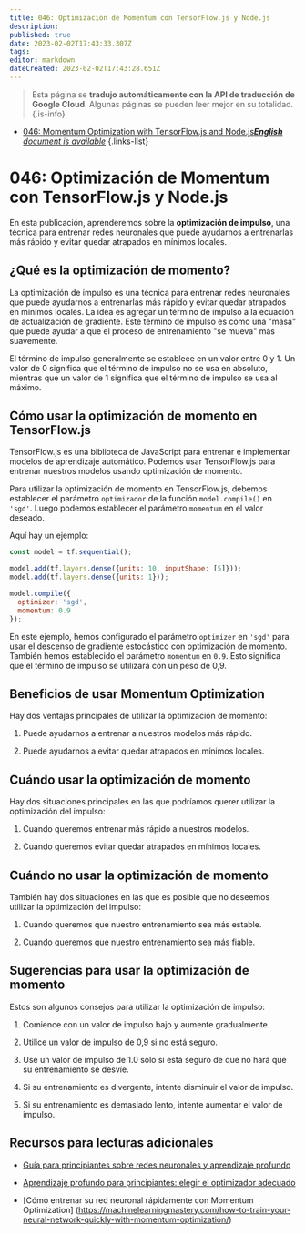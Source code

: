 ```yaml
---
title: 046: Optimización de Momentum con TensorFlow.js y Node.js
description: 
published: true
date: 2023-02-02T17:43:33.307Z
tags: 
editor: markdown
dateCreated: 2023-02-02T17:43:28.651Z
---
```


> Esta página se **tradujo automáticamente con la API de traducción de Google Cloud**.
Algunas páginas se pueden leer mejor en su totalidad.{.is-info}



- [046: Momentum Optimization with TensorFlow.js and Node.js***English** document is available*](/en/Knowledge-base/TensorFlow-js/Learning/046-momentum-optimization-with-tensorflow-js-and-node-js)
{.links-list}


# 046: Optimización de Momentum con TensorFlow.js y Node.js

En esta publicación, aprenderemos sobre la **optimización de impulso**, una técnica para entrenar redes neuronales que puede ayudarnos a entrenarlas más rápido y evitar quedar atrapados en mínimos locales.

## ¿Qué es la optimización de momento?

La optimización de impulso es una técnica para entrenar redes neuronales que puede ayudarnos a entrenarlas más rápido y evitar quedar atrapados en mínimos locales. La idea es agregar un término de impulso a la ecuación de actualización de gradiente. Este término de impulso es como una "masa" que puede ayudar a que el proceso de entrenamiento "se mueva" más suavemente.

El término de impulso generalmente se establece en un valor entre 0 y 1. Un valor de 0 significa que el término de impulso no se usa en absoluto, mientras que un valor de 1 significa que el término de impulso se usa al máximo.

## Cómo usar la optimización de momento en TensorFlow.js

TensorFlow.js es una biblioteca de JavaScript para entrenar e implementar modelos de aprendizaje automático. Podemos usar TensorFlow.js para entrenar nuestros modelos usando optimización de momento.

Para utilizar la optimización de momento en TensorFlow.js, debemos establecer el parámetro `optimizador` de la función `model.compile()` en `'sgd'`. Luego podemos establecer el parámetro `momentum` en el valor deseado.

Aquí hay un ejemplo:

```javascript
const model = tf.sequential();

model.add(tf.layers.dense({units: 10, inputShape: [5]}));
model.add(tf.layers.dense({units: 1}));

model.compile({
  optimizer: 'sgd',
  momentum: 0.9
});
```

En este ejemplo, hemos configurado el parámetro `optimizer` en `'sgd'` para usar el descenso de gradiente estocástico con optimización de momento. También hemos establecido el parámetro `momentum` en `0.9`. Esto significa que el término de impulso se utilizará con un peso de 0,9.

## Beneficios de usar Momentum Optimization

Hay dos ventajas principales de utilizar la optimización de momento:

1. Puede ayudarnos a entrenar a nuestros modelos más rápido.

2. Puede ayudarnos a evitar quedar atrapados en mínimos locales.

## Cuándo usar la optimización de momento

Hay dos situaciones principales en las que podríamos querer utilizar la optimización del impulso:

1. Cuando queremos entrenar más rápido a nuestros modelos.

2. Cuando queremos evitar quedar atrapados en mínimos locales.

## Cuándo no usar la optimización de momento

También hay dos situaciones en las que es posible que no deseemos utilizar la optimización del impulso:

1. Cuando queremos que nuestro entrenamiento sea más estable.

2. Cuando queremos que nuestro entrenamiento sea más fiable.

## Sugerencias para usar la optimización de momento

Estos son algunos consejos para utilizar la optimización de impulso:

1. Comience con un valor de impulso bajo y aumente gradualmente.

2. Utilice un valor de impulso de 0,9 si no está seguro.

3. Use un valor de impulso de 1.0 solo si está seguro de que no hará que su entrenamiento se desvíe.

4. Si su entrenamiento es divergente, intente disminuir el valor de impulso.

5. Si su entrenamiento es demasiado lento, intente aumentar el valor de impulso.

## Recursos para lecturas adicionales

- [Guía para principiantes sobre redes neuronales y aprendizaje profundo](https://www.digitalocean.com/community/tutorials/a-beginner-s-guide-to-neural-networks-and-deep-learning)

- [Aprendizaje profundo para principiantes: elegir el optimizador adecuado](https://www.analyticsvidhya.com/blog/2017/03/introduction-to-deep-learning-optimizers/)

- [Cómo entrenar su red neuronal rápidamente con Momentum Optimization] (https://machinelearningmastery.com/how-to-train-your-neural-network-quickly-with-momentum-optimization/)
